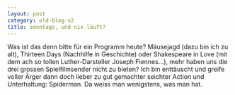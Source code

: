 ```yaml
---
layout: post
category: old-blog-v2
title: sonntags, und nix läuft?
---
```


Was ist das denn bitte für ein Programm heute? Mäusejagd (dazu bin ich zu alt), Thirteen Days (Nachhilfe in Geschichte) oder Shakespeare in Love (mit dem ach so tollen Luther-Darsteller Joseph Fiennes...), mehr haben uns die drei grossen Spielfilmsender nicht zu bieten? Ich bin enttäuscht und greife voller Ärger dann doch lieber zu gut gemachter seichter Action und Unterhaltung: Spiderman. Da weiss man wenigstens, was man hat.
